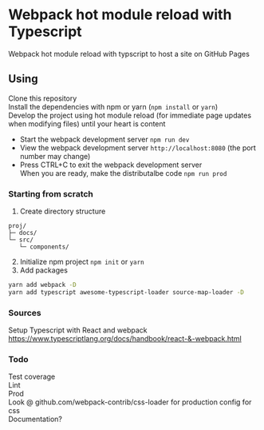 # Webpack hot module reload with Typescript

Webpack hot module reload with typscript to host a site on GitHub Pages  

## Using
Clone this repository  
Install the dependencies with npm or yarn (`npm install` or `yarn`)  
Develop the project using hot module reload (for immediate page updates when modifying files) until your heart is content  
- Start the webpack development server `npm run dev`  
- View the webpack development server `http://localhost:8080` (the port number may change)  
- Press CTRL+C to exit the webpack development server  
When you are ready, make the distributalbe code `npm run prod`  

### Starting from scratch
1. Create directory structure 
```console
proj/
├─ docs/
└─ src/
   └─ components/
```
2. Initialize npm project `npm init` or `yarn`  
3. Add packages  
```bash
yarn add webpack -D
yarn add typescript awesome-typescript-loader source-map-loader -D
```

### Sources
Setup Typescript with React and webpack https://www.typescriptlang.org/docs/handbook/react-&-webpack.html  

### Todo
Test coverage  
Lint  
Prod  
Look @ github.com/webpack-contrib/css-loader for production config for css  
Documentation?  